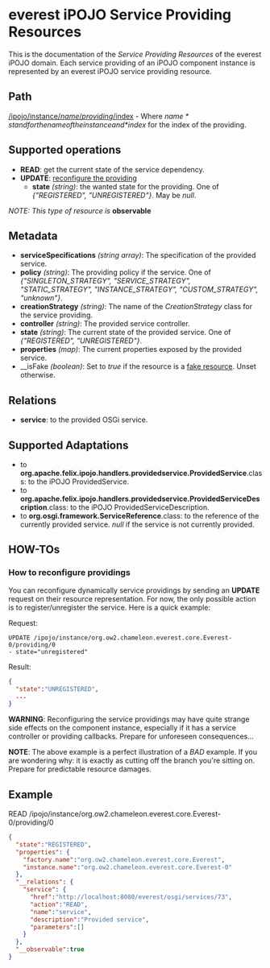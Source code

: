 everest iPOJO Service Providing Resources
=========================================

This is the documentation of the *Service Providing Resources* of the everest iPOJO domain. Each service providing of an iPOJO component instance is represented by an everest iPOJO service providing resource.

## Path
[/ipojo/instance/$name/providing/$index](ReferenceCard.html "everest iPOJO Reference Card") - Where *$name* stand for the name of the instance and *$index* for the index of the providing.

## Supported operations
- **READ**: get the current state of the service dependency.
- **UPDATE**: [reconfigure the providing](#how-to-reconfigure-providings)
    - **state** *(string)*: the wanted state for the providing. One of *{"REGISTERED", "UNREGISTERED"}*. May be *null*.

*NOTE: This type of resource is* **observable**

## Metadata
- **serviceSpecifications** *(string array)*: The specification of the provided service.
- **policy** *(string)*: The providing policy if the service. One of *{"SINGLETON_STRATEGY", "SERVICE_STRATEGY", "STATIC_STRATEGY", "INSTANCE_STRATEGY", "CUSTOM_STRATEGY", "unknown"}*.
- **creationStrategy** *(string)*: The name of the *CreationStrategy* class for the service providing.
- **controller** *(string)*: The provided service controller.
- **state** *(string)*: The current state of the provided service. One of *{"REGISTERED", "UNREGISTERED"}*.
- **properties** *(map)*: The current properties exposed by the provided service.
- __isFake *(boolean)*: Set to *true* if the resource is a [fake resource](Instances.html#fake-instance-resource-wtf "Fake instance resource! WTF?"). Unset otherwise.

## Relations
- **service**: to the provided OSGi service.

## Supported Adaptations
- to **org.apache.felix.ipojo.handlers.providedservice.ProvidedService**.class: to the iPOJO ProvidedService.
- to **org.apache.felix.ipojo.handlers.providedservice.ProvidedServiceDescription**.class: to the iPOJO ProvidedServiceDescription.
- to **org.osgi.framework.ServiceReference**.class: to the reference of the currently provided service. *null* if the service is not currently provided.

## HOW-TOs

### <a name="how-to-reconfigure-providings"></a>How to reconfigure providings
You can reconfigure dynamically service providings by sending an **UPDATE** request on their resource representation. For now, the only possible action is to register/unregister the service. Here is a quick example:

Request:

```
UPDATE /ipojo/instance/org.ow2.chameleon.everest.core.Everest-0/providing/0
- state="unregistered"
```

Result:

```json
{
  "state":"UNREGISTERED",
  ...
}
```

**WARNING**: Reconfiguring the service providings may have quite strange side effects on the component instance, especially if it has a service controller or providing callbacks. Prepare for unforeseen consequences...

**NOTE**: The above example is a perfect illustration of a *BAD* example. If you are wondering why: it is exactly as cutting off the branch you're sitting on. Prepare for predictable resource damages.

## Example
READ /ipojo/instance/org.ow2.chameleon.everest.core.Everest-0/providing/0

```json
{
  "state":"REGISTERED",
  "properties": {
    "factory.name":"org.ow2.chameleon.everest.core.Everest",
    "instance.name":"org.ow2.chameleon.everest.core.Everest-0"
  },
  "__relations": {
    "service": {
      "href":"http://localhost:8080/everest/osgi/services/73",
      "action":"READ",
      "name":"service",
      "description":"Provided service",
      "parameters":[]
    }
  },
  "__observable":true
}
```
